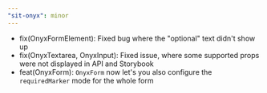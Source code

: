 ```yaml
---
"sit-onyx": minor
---
```


- fix(OnyxFormElement): Fixed bug where the "optional" text didn't show up
- fix(OnyxTextarea, OnyxInput): Fixed issue, where some supported props were not displayed in API and Storybook
- feat(OnyxForm): `OnyxForm` now let's you also configure the `requiredMarker` mode for the whole form

